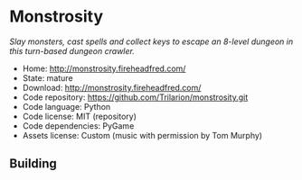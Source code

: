 # Monstrosity

_Slay monsters, cast spells and collect keys to escape an 8-level dungeon in this turn-based dungeon crawler._

- Home: http://monstrosity.fireheadfred.com/
- State: mature
- Download: http://monstrosity.fireheadfred.com/
- Code repository: https://github.com/Trilarion/monstrosity.git
- Code language: Python
- Code license: MIT (repository)
- Code dependencies: PyGame
- Assets license: Custom (music with permission by Tom Murphy)

## Building
